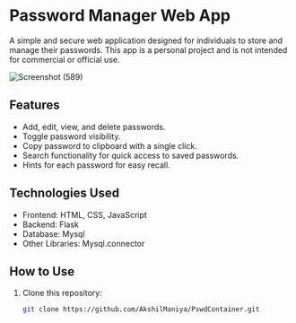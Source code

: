 # Password Manager Web App

A simple and secure web application designed for individuals to store and manage their passwords. This app is a personal project and is not intended for commercial or official use. 

![Screenshot (589)](https://github.com/user-attachments/assets/a7ca0639-7a07-49c5-9e94-65d95eddc6e4)

## Features
- Add, edit, view, and delete passwords.
- Toggle password visibility.
- Copy password to clipboard with a single click.
- Search functionality for quick access to saved passwords.
- Hints for each password for easy recall.

## Technologies Used
- Frontend: HTML, CSS, JavaScript
- Backend: Flask
- Database: Mysql
- Other Libraries: Mysql.connector

## How to Use
1. Clone this repository:
   ```bash
   git clone https://github.com/AkshilManiya/PswdContainer.git
